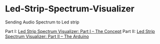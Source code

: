 # Led-Strip-Spectrum-Visualizer
Sending Audio Spectrum to Led strip

Part I: [Led Strip Spectrum Visualizer: Part I – The Concept](http://eppbrew.com/2017/11/28/led-strip-spectrum-visualizer-p1/)
Part II: [Led Strip Spectrum Visualizer: Part II – The Arduino](http://eppbrew.com/2017/11/25/led-strip-spectrum-visualizer-p2-arduino/)
